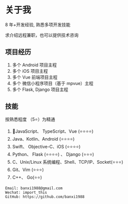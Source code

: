 # 关于我

8 年+开发经验, 熟悉多项开发技能

求介绍远程兼职，也可以提供技术咨询

## 项目经历

1. 多个 Android 项目主程
2. 多个 iOS 项目主程
3. 多个 Vue 前端项目主程
4. 多个 微信小程序项目（基于 mpvue）主程
5. 多个 Flask, Django 项目主程

## 技能

按熟悉程度 （5⭐）为精通

1. JavaScript、 TypeScript、Vue (⭐⭐⭐⭐)
2. Java、Kotlin、Android (⭐⭐⭐⭐)
3. Swift、 Objective-C、iOS (⭐⭐⭐⭐)
4. Python、 Flask (⭐⭐⭐⭐) 、 Django (⭐⭐⭐)
5. C、Unix/Linux 系统编程、Shell、TCP/IP、Socket(⭐⭐⭐)
6. Git、Vim (⭐⭐⭐)
7. C++、 Go(⭐⭐)



```
Email: banxi1988@gmail.com
Wechat: import_this
GitHub: https://github.com/banxi1988
```
